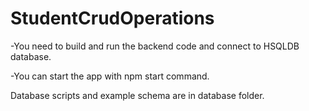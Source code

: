 # StudentCrudOperations

-You need to build and run the backend code and connect to HSQLDB database.

-You can start the app with npm start command.

Database scripts and example schema are in database folder.
